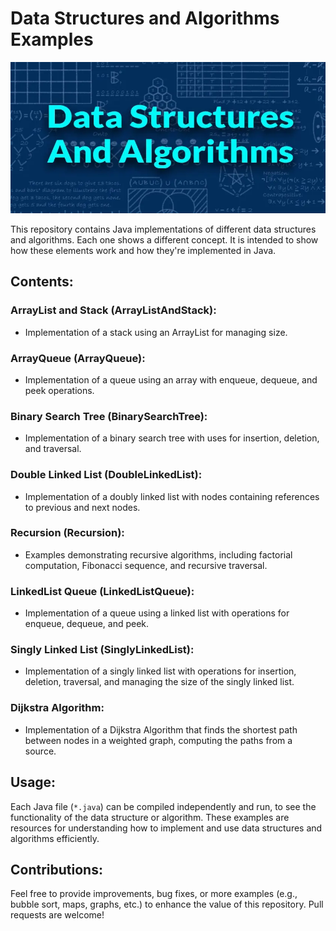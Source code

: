 # Data Structures and Algorithms Examples

![data structures and algorithms](Images/Data-structures-and-algorithms-new.webp)

This repository contains Java implementations of different data structures and algorithms. Each one shows a different concept. It is intended to show how these elements work and how they're implemented in Java.

## Contents:

### ArrayList and Stack (ArrayListAndStack):
- Implementation of a stack using an ArrayList for managing size.

### ArrayQueue (ArrayQueue):
- Implementation of a queue using an array with enqueue, dequeue, and peek operations.

### Binary Search Tree (BinarySearchTree):
- Implementation of a binary search tree with uses for insertion, deletion, and traversal.

### Double Linked List (DoubleLinkedList):
- Implementation of a doubly linked list with nodes containing references to previous and next nodes.

### Recursion (Recursion):
- Examples demonstrating recursive algorithms, including factorial computation, Fibonacci sequence, and recursive traversal.

### LinkedList Queue (LinkedListQueue):
- Implementation of a queue using a linked list with operations for enqueue, dequeue, and peek.

### Singly Linked List (SinglyLinkedList):
- Implementation of a singly linked list with operations for insertion, deletion, traversal, and managing the size of the singly linked list.

### Dijkstra Algorithm:
- Implementation of a Dijkstra Algorithm that finds the shortest path between nodes in a weighted graph, computing the paths from a source.

## Usage:
Each Java file (`*.java`) can be compiled independently and run, to see the functionality of the data structure or algorithm. These examples are resources for understanding how to implement and use data structures and algorithms efficiently.

## Contributions:
Feel free to provide improvements, bug fixes, or more examples (e.g., bubble sort, maps, graphs, etc.) to enhance the value of this repository. Pull requests are welcome!
